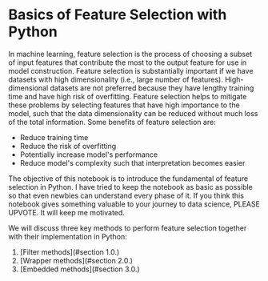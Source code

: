 # Basics of Feature Selection with Python
In machine learning, feature selection is the process of choosing a subset of input features that contribute the most to the output feature for use in model construction. Feature selection is substantially important if we have datasets with high dimensionality (i.e., large number of features). High-dimensional datasets are not preferred because they have lengthy training time and have high risk of overfitting. Feature selection helps to mitigate these problems by selecting features that have high importance to the model, such that the data dimensionality can be reduced without much loss of the total information. Some benefits of feature selection are:
- Reduce training time
- Reduce the risk of overfitting
- Potentially increase model's performance 
- Reduce model's complexity such that interpretation becomes easier

The objective of this notebook is to introduce the fundamental of feature selection in Python. I have tried to keep the notebook as basic as possible so that even newbies can understand every phase of it.  If you think this notebook gives something valuable to your journey to data science, PLEASE UPVOTE. It will keep me motivated.

We will discuss three key methods to perform feature selection together with their implementation in Python:
1. [Filter methods](#section 1.0.)
2. [Wrapper methods](#section 2.0.)
3. [Embedded methods](#section 3.0.)
